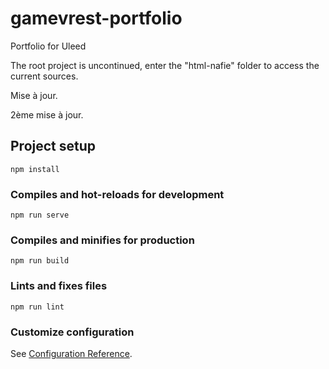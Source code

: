 # gamevrest-portfolio

Portfolio for Uleed

The root project is uncontinued, enter the "html-nafie" folder to access the current sources.

Mise à jour.

2ème mise à jour.

## Project setup
```
npm install
```

### Compiles and hot-reloads for development
```
npm run serve
```

### Compiles and minifies for production
```
npm run build
```

### Lints and fixes files
```
npm run lint
```

### Customize configuration
See [Configuration Reference](https://cli.vuejs.org/config/).
